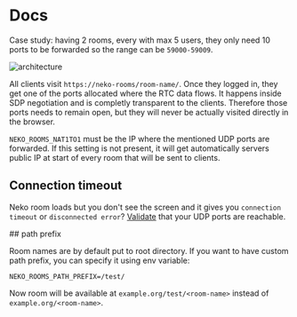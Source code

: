 # Docs

Case study: having 2 rooms, every with max 5 users, they only need 10 ports to be forwarded so the range can be `59000-59009`.

![architecture](./architecture.svg)

All clients visit `https://neko-rooms/room-name/`. Once they logged in, they get one of the ports allocated where the RTC data flows. It happens inside SDP negotiation and is completly transparent to the clients. Therefore those ports needs to remain open, but they will never be actually visited directly in the browser.

`NEKO_ROOMS_NAT1TO1` must be the IP where the mentioned UDP ports are forwarded. If this setting is not present, it will get automatically servers public IP at start of every room that will be sent to clients.

## Connection timeout

Neko room loads but you don't see the screen and it gives you `connection timeout` or `disconnected error`? [Validate](https://neko.m1k1o.net/#/getting-started/troubleshooting?id=validate-udp-ports-reachability) that your UDP ports are reachable.

## path prefix

Room names are by default put to root directory. If you want to have custom path prefix, you can specify it using env variable:

```
NEKO_ROOMS_PATH_PREFIX=/test/
```

Now room will be available at `example.org/test/<room-name>` instead of `example.org/<room-name>`.
